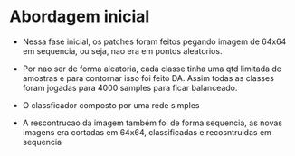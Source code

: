 # Abordagem inicial

- Nessa fase inicial, os patches foram feitos pegando imagem de 64x64 em sequencia, ou seja, nao era em pontos aleatorios. 

- Por nao ser de forma aleatoria, cada classe tinha uma qtd limitada de amostras e para contornar isso foi feito DA. Assim todas as classes foram jogadas para 4000 samples 
para ficar balanceado. 

- O classficador composto por uma rede simples 

- A rescontrucao da imagem também foi de forma sequencia, as novas imagens era cortadas em 64x64, classificadas e recosntruidas em sequencia 
